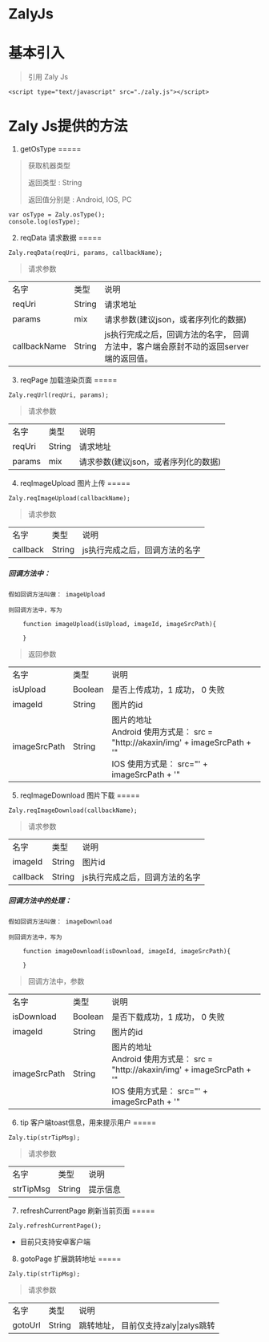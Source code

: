 ZalyJs
=====

基本引入
=====
>
>  引用 Zaly Js
>


```
<script type="text/javascript" src="./zaly.js"></script>

```

Zaly Js提供的方法
=====

1. getOsType
=====
>  
> 获取机器类型
> 
> 返回类型 : String 
> 
> 返回值分别是 : Android, IOS, PC

```
var osType = Zaly.osType();
console.log(osType);
```

2. reqData 请求数据
=====


```
Zaly.reqData(reqUri, params, callbackName);
```

>  
> 请求参数

<table>
<tr>
<td>名字</td>
<td>类型</td>
<td>说明</td>
</tr>
<tr>
<td> reqUri </td>
<td> String </td>
<td> 请求地址</td>
</tr>
<tr>
<td> params </td>
<td> mix </td>
<td> 请求参数(建议json，或者序列化的数据)</td>
</tr>
<tr>
<td> callbackName </td>
<td> String </td>
<td> js执行完成之后，回调方法的名字， 回调方法中，客户端会原封不动的返回server端的返回值。</td>
</tr>
</table>



3. reqPage 加载渲染页面
=====


```
Zaly.reqUrl(reqUri, params);
```

>  
> 请求参数

<table>
<tr>
<td>名字</td>
<td>类型</td>
<td>说明</td>
</tr>
<tr>
<td> reqUri </td>
<td> String </td>
<td> 请求地址</td>
</tr>
<tr>
<td> params </td>
<td> mix </td>
<td> 请求参数(建议json，或者序列化的数据)</td>
</tr>
</table>



4. reqImageUpload 图片上传
=====

```
Zaly.reqImageUpload(callbackName);

```

>  
> 请求参数

<table>
<tr>
<td>名字</td>
<td>类型</td>
<td>说明</td>
</tr>

<tr>
<td> callback </td>
<td> String </td>
<td> js执行完成之后，回调方法的名字</td>
</tr>
</table>


##### 回调方法中：

```
假如回调方法叫做： imageUpload

则回调方法中，写为

	function imageUpload(isUpload, imageId, imageSrcPath){
	
	}
```

>  
> 返回参数

<table>
<tr>
<td>名字</td>
<td>类型</td>
<td>说明</td>
</tr>

<tr>
<td> isUpload </td>
<td> Boolean </td>
<td> 是否上传成功，1 成功， 0 失败</td>
</tr>
<tr>
<td> imageId </td>
<td> String </td>
<td> 图片的id </td>
</tr>
<tr>
<td> imageSrcPath </td>
<td> String </td>
<td> 图片的地址<br/>  Android 使用方式是：
src = "http://akaxin/img' + imageSrcPath + '"
<br/>
IOS 使用方式是： src="' + imageSrcPath + '"</td>
</tr>
</table>



5. reqImageDownload 图片下载
=====


```
Zaly.reqImageDownload(callbackName);

```
>  
> 请求参数

<table>
<tr>
<td>名字</td>
<td>类型</td>
<td>说明</td>
</tr>

<tr>
<td> imageId </td>
<td> String </td>
<td> 图片id </td>
</tr>
<tr>
<td> callback </td>
<td> String </td>
<td> js执行完成之后，回调方法的名字</td>
</tr>
</table>


#####  回调方法中的处理：
```
假如回调方法叫做： imageDownload

则回调方法中，写为

	function imageDownload(isDownload, imageId, imageSrcPath){
	
	}
```

>  
> 回调方法中，参数


<table>
<tr>
<td>名字</td>
<td>类型</td>
<td>说明</td>
</tr>

<tr>
<td> isDownload </td>
<td> Boolean </td>
<td> 是否下载成功，1 成功， 0 失败</td>
</tr>
<tr>
<td> imageId </td>
<td> String </td>
<td> 图片的id </td>
</tr>
<tr>
<td> imageSrcPath </td>
<td> String </td>
<td> 图片的地址<br/>  Android 使用方式是：
src = "http://akaxin/img' + imageSrcPath + '"
<br/>
IOS 使用方式是： src="' + imageSrcPath + '"
</td>
</tr>
</table>



6. tip 客户端toast信息，用来提示用户
=====

```
Zaly.tip(strTipMsg);
```

>  
> 请求参数

<table>
<tr>
<td>名字</td>
<td>类型</td>
<td>说明</td>
</tr>
<tr>
<td> strTipMsg </td>
<td> String </td>
<td>提示信息</td>
</tr>
</table>




7. refreshCurrentPage 刷新当前页面
=====

```
Zaly.refreshCurrentPage();
```
* 目前只支持安卓客户端


8. gotoPage 扩展跳转地址
=====

```
Zaly.tip(strTipMsg);
```

>  
> 请求参数

<table>
<tr>
<td>名字</td>
<td>类型</td>
<td>说明</td>
</tr>
<tr>
<td> gotoUrl </td>
<td> String </td>
<td>跳转地址， 目前仅支持zaly|zalys跳转</td>
</tr>
</table>



